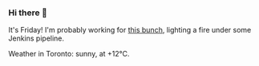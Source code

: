 ### Hi there :wave:

It's Friday! I'm probably working for [this bunch](https://github.com/kohofinancial), lighting a fire under some Jenkins pipeline.

Weather in Toronto: sunny, at +12°C.
